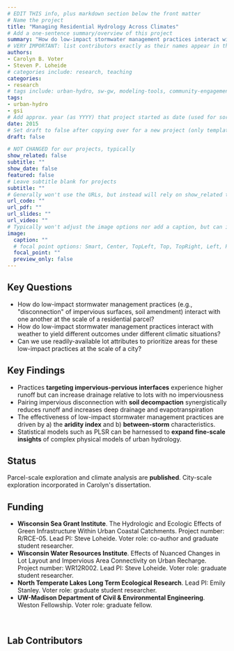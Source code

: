 ```yaml
---
# EDIT THIS info, plus markdown section below the front matter
# Name the project
title: "Managing Residential Hydrology Across Climates"
# Add a one-sentence summary/overview of this project
summary: "How do low-impact stormwater management practices interact with one another and with climate?"
# VERY IMPORTANT: list contributors exactly as their names appear in the person's Author page (e.g., Carolyn B. Voter, Rachel Zobel)
authors:
- Carolyn B. Voter
- Steven P. Loheide
# categories include: research, teaching
categories:
- research
# tags include: urban-hydro, sw-gw, modeling-tools, community-engagement
tags:
- urban-hydro
- gsi
# Add approx. year (as YYYY) that project started as date (used for sorting)
date: 2015
# Set draft to false after copying over for a new project (only template/blank remains draft)
draft: false

# NOT CHANGED for our projects, typically
show_related: false
subtitle: ""
show_date: false
featured: false
# Leave subtitle blank for projects
subtitle: ""
# Generally won't use the URLs, but instead will rely on show_related true to display related publications and presentations. However, exceptions may occur (e.g., CSLS video).
url_code: ""
url_pdf: ""
url_slides: ""
url_video: ""
# Typically won't adjust the image options nor add a caption, but can if needed.
image:
  caption: ""
  # focal point options: Smart, Center, TopLeft, Top, TopRight, Left, Right, BottomLeft, Bottom, BottomRight
  focal_point: ""
  preview_only: false
---
```

## Key Questions
- How do low-impact stormwater management practices (e.g., "disconnection" of impervious surfaces, soil amendment) interact with one another at the scale of a residential parcel?
- How do low-impact stormwater management practices interact with weather to yield different outcomes under different climatic situations?
- Can we use readily-available lot attributes to prioritize areas for these low-impact practices at the scale of a city? 

## Key Findings
- Practices **targeting impervious-pervious interfaces** experience higher runoff but can increase drainage relative to lots with no imperviousness
- Pairing impervious disconnection with **soil decompaction** synergistically reduces runoff and increases deep drainage and evapotranspiration
- The effectiveness of low-impact stormwater management practices are driven by a) the **aridity index** and b) **between-storm** characteristics.
- Statistical models such as PLSR can be harnessed to **expand fine-scale insights** of complex physical models of urban hydrology.

## Status
Parcel-scale exploration and climate analysis are **published**. City-scale exploration incorporated in Carolyn's dissertation. 

## Funding
- **Wisconsin Sea Grant Institute**. The Hydrologic and Ecologic Effects of Green Infrastructure Within Urban Coastal Catchments. Project number: R/RCE-05. Lead PI: Steve Loheide. Voter role: co-author and graduate student researcher.
- **Wisconsin Water Resources Institute**. Effects of Nuanced Changes in Lot Layout and Impervious Area Connectivity on Urban Recharge. Project number: WR12R002. Lead PI: Steve Loheide. Voter role: graduate student researcher.
- **North Temperate Lakes Long Term Ecological Research**. Lead PI: Emily Stanley. Voter role: graduate student researcher.
- **UW-Madison Department of Civil & Environmental Engineering**. Weston Fellowship. Voter role: graduate fellow.

<br>

## Lab Contributors

